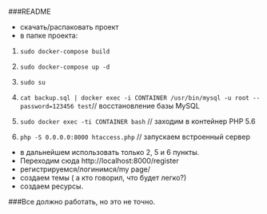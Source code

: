 ###README

- скачать/распаковать проект
- в папке проекта:

1. `sudo docker-compose build`
2. `sudo docker-compose up -d`

4. `sudo su`
5.  `cat backup.sql | docker exec -i CONTAINER /usr/bin/mysql -u root --password=123456 test`// восстановление базы MySQL

8. `sudo docker exec -ti CONTAINER bash` // заходим в контейнер PHP 5.6
9. `php -S 0.0.0.0:8000 htaccess.php` // запускаем встроенный сервер
- в дальнейшем использовать только 2, 5 и 6 пункты.
-  Переходим сюда http://localhost:8000/register
- регистрируемся/логинимся/my page/
- создаем темы ( а кто говорил, что будет легко?)
- создаем ресурсы.

###Все должно работать, но это не точно.


